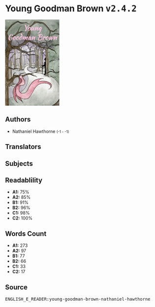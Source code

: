 # Young Goodman Brown <kbd>v2.4.2</kbd>

![](./cover.medium.jpg "")

## Authors


 - Nathaniel Hawthorne <small>(-1 - -1)</small>

## Translators



## Subjects



## Readablility


 - **A1:** 75%
 - **A2:** 85%
 - **B1:** 91%
 - **B2:** 96%
 - **C1:** 98%
 - **C2:** 100%

## Words Count


 - **A1:** 273
 - **A2:** 97
 - **B1:** 77
 - **B2:** 66
 - **C1:** 33
 - **C2:** 17

## Source


<kbd>ENGLISH_E_READER:young-goodman-brown-nathaniel-hawthorne</kbd>
